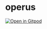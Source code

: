 # operus
[![Open in Gitpod](https://gitpod.io/button/open-in-gitpod.svg)](https://gitpod.io/#https://github.com/jesterornot/operus)
